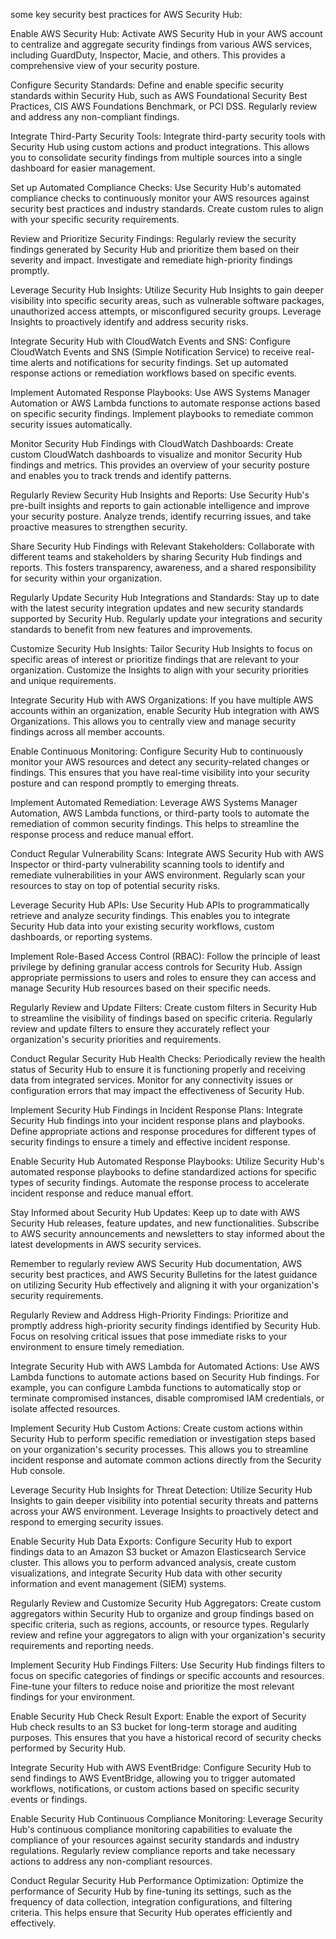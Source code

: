 some key security best practices for AWS Security Hub:

Enable AWS Security Hub: Activate AWS Security Hub in your AWS account to centralize and aggregate security findings from various AWS services, including GuardDuty, Inspector, Macie, and others. This provides a comprehensive view of your security posture.

Configure Security Standards: Define and enable specific security standards within Security Hub, such as AWS Foundational Security Best Practices, CIS AWS Foundations Benchmark, or PCI DSS. Regularly review and address any non-compliant findings.

Integrate Third-Party Security Tools: Integrate third-party security tools with Security Hub using custom actions and product integrations. This allows you to consolidate security findings from multiple sources into a single dashboard for easier management.

Set up Automated Compliance Checks: Use Security Hub's automated compliance checks to continuously monitor your AWS resources against security best practices and industry standards. Create custom rules to align with your specific security requirements.

Review and Prioritize Security Findings: Regularly review the security findings generated by Security Hub and prioritize them based on their severity and impact. Investigate and remediate high-priority findings promptly.

Leverage Security Hub Insights: Utilize Security Hub Insights to gain deeper visibility into specific security areas, such as vulnerable software packages, unauthorized access attempts, or misconfigured security groups. Leverage Insights to proactively identify and address security risks.

Integrate Security Hub with CloudWatch Events and SNS: Configure CloudWatch Events and SNS (Simple Notification Service) to receive real-time alerts and notifications for security findings. Set up automated response actions or remediation workflows based on specific events.

Implement Automated Response Playbooks: Use AWS Systems Manager Automation or AWS Lambda functions to automate response actions based on specific security findings. Implement playbooks to remediate common security issues automatically.

Monitor Security Hub Findings with CloudWatch Dashboards: Create custom CloudWatch dashboards to visualize and monitor Security Hub findings and metrics. This provides an overview of your security posture and enables you to track trends and identify patterns.

Regularly Review Security Hub Insights and Reports: Use Security Hub's pre-built insights and reports to gain actionable intelligence and improve your security posture. Analyze trends, identify recurring issues, and take proactive measures to strengthen security.

Share Security Hub Findings with Relevant Stakeholders: Collaborate with different teams and stakeholders by sharing Security Hub findings and reports. This fosters transparency, awareness, and a shared responsibility for security within your organization.

Regularly Update Security Hub Integrations and Standards: Stay up to date with the latest security integration updates and new security standards supported by Security Hub. Regularly update your integrations and security standards to benefit from new features and improvements.

Customize Security Hub Insights: Tailor Security Hub Insights to focus on specific areas of interest or prioritize findings that are relevant to your organization. Customize the Insights to align with your security priorities and unique requirements.

Integrate Security Hub with AWS Organizations: If you have multiple AWS accounts within an organization, enable Security Hub integration with AWS Organizations. This allows you to centrally view and manage security findings across all member accounts.

Enable Continuous Monitoring: Configure Security Hub to continuously monitor your AWS resources and detect any security-related changes or findings. This ensures that you have real-time visibility into your security posture and can respond promptly to emerging threats.

Implement Automated Remediation: Leverage AWS Systems Manager Automation, AWS Lambda functions, or third-party tools to automate the remediation of common security findings. This helps to streamline the response process and reduce manual effort.

Conduct Regular Vulnerability Scans: Integrate AWS Security Hub with AWS Inspector or third-party vulnerability scanning tools to identify and remediate vulnerabilities in your AWS environment. Regularly scan your resources to stay on top of potential security risks.

Leverage Security Hub APIs: Use Security Hub APIs to programmatically retrieve and analyze security findings. This enables you to integrate Security Hub data into your existing security workflows, custom dashboards, or reporting systems.

Implement Role-Based Access Control (RBAC): Follow the principle of least privilege by defining granular access controls for Security Hub. Assign appropriate permissions to users and roles to ensure they can access and manage Security Hub resources based on their specific needs.

Regularly Review and Update Filters: Create custom filters in Security Hub to streamline the visibility of findings based on specific criteria. Regularly review and update filters to ensure they accurately reflect your organization's security priorities and requirements.

Conduct Regular Security Hub Health Checks: Periodically review the health status of Security Hub to ensure it is functioning properly and receiving data from integrated services. Monitor for any connectivity issues or configuration errors that may impact the effectiveness of Security Hub.

Implement Security Hub Findings in Incident Response Plans: Integrate Security Hub findings into your incident response plans and playbooks. Define appropriate actions and response procedures for different types of security findings to ensure a timely and effective incident response.

Enable Security Hub Automated Response Playbooks: Utilize Security Hub's automated response playbooks to define standardized actions for specific types of security findings. Automate the response process to accelerate incident response and reduce manual effort.

Stay Informed about Security Hub Updates: Keep up to date with AWS Security Hub releases, feature updates, and new functionalities. Subscribe to AWS security announcements and newsletters to stay informed about the latest developments in AWS security services.

Remember to regularly review AWS Security Hub documentation, AWS security best practices, and AWS Security Bulletins for the latest guidance on utilizing Security Hub effectively and aligning it with your organization's security requirements.

Regularly Review and Address High-Priority Findings: Prioritize and promptly address high-priority security findings identified by Security Hub. Focus on resolving critical issues that pose immediate risks to your environment to ensure timely remediation.

Integrate Security Hub with AWS Lambda for Automated Actions: Use AWS Lambda functions to automate actions based on Security Hub findings. For example, you can configure Lambda functions to automatically stop or terminate compromised instances, disable compromised IAM credentials, or isolate affected resources.

Implement Security Hub Custom Actions: Create custom actions within Security Hub to perform specific remediation or investigation steps based on your organization's security processes. This allows you to streamline incident response and automate common actions directly from the Security Hub console.

Leverage Security Hub Insights for Threat Detection: Utilize Security Hub Insights to gain deeper visibility into potential security threats and patterns across your AWS environment. Leverage Insights to proactively detect and respond to emerging security issues.

Enable Security Hub Data Exports: Configure Security Hub to export findings data to an Amazon S3 bucket or Amazon Elasticsearch Service cluster. This allows you to perform advanced analysis, create custom visualizations, and integrate Security Hub data with other security information and event management (SIEM) systems.

Regularly Review and Customize Security Hub Aggregators: Create custom aggregators within Security Hub to organize and group findings based on specific criteria, such as regions, accounts, or resource types. Regularly review and refine your aggregators to align with your organization's security requirements and reporting needs.

Implement Security Hub Findings Filters: Use Security Hub findings filters to focus on specific categories of findings or specific accounts and resources. Fine-tune your filters to reduce noise and prioritize the most relevant findings for your environment.

Enable Security Hub Check Result Export: Enable the export of Security Hub check results to an S3 bucket for long-term storage and auditing purposes. This ensures that you have a historical record of security checks performed by Security Hub.

Integrate Security Hub with AWS EventBridge: Configure Security Hub to send findings to AWS EventBridge, allowing you to trigger automated workflows, notifications, or custom actions based on specific security events or findings.

Enable Security Hub Continuous Compliance Monitoring: Leverage Security Hub's continuous compliance monitoring capabilities to evaluate the compliance of your resources against security standards and industry regulations. Regularly review compliance reports and take necessary actions to address any non-compliant resources.

Conduct Regular Security Hub Performance Optimization: Optimize the performance of Security Hub by fine-tuning its settings, such as the frequency of data collection, integration configurations, and filtering criteria. This helps ensure that Security Hub operates efficiently and effectively.
